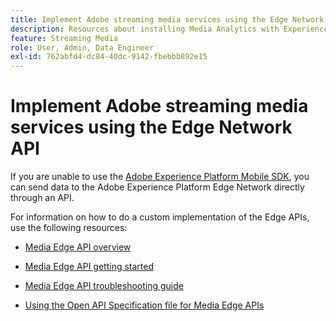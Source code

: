 ```yaml
---
title: Implement Adobe streaming media services using the Edge Network API
description: Resources about installing Media Analytics with Experience Platform Edge API.
feature: Streaming Media
role: User, Admin, Data Engineer
exl-id: 762abfd4-dc84-40dc-9142-fbebbb892e15
---
```

# Implement Adobe streaming media services using the Edge Network API

If you are unable to use the [Adobe Experience Platform Mobile SDK](/help/implementation/edge/implementation-edge.md), you can send data to the Adobe Experience Platform Edge Network directly through an API.

For information on how to do a custom implementation of the Edge APIs, use the following resources:

* [Media Edge API overview](https://developer.adobe.com/cja-apis/docs/endpoints/media-edge/)

* [Media Edge API getting started](https://developer.adobe.com/cja-apis/docs/endpoints/media-edge/getting-started/)

* [Media Edge API troubleshooting guide](https://developer.adobe.com/cja-apis/docs/endpoints/media-edge/troubleshooting/)

* [Using the Open API Specification file for Media Edge APIs](https://developer.adobe.com/data-collection-apis/docs/api/media-edge/)
